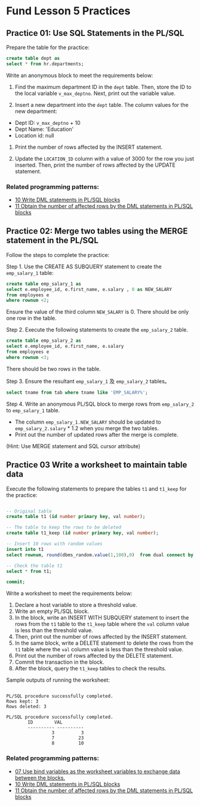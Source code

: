 # Fund Lesson 5 Practices


## Practice 01: Use SQL Statements in the PL/SQL

Prepare the table for the practice:
```sql
create table dept as 
select * from hr.departments;
```

Write an anonymous block to meet the requirements below: 

1. Find the maximum department ID in the `dept` table. Then, store the ID to the local variable `v_max_deptno`. Next, print out the variable value. 

2. Insert a new department into the `dept` table. The column values for the new department:
- Dept ID: `v_max_deptno` + 10
- Dept Name: 'Education'
- Location id: null

1. Print the number of rows affected by the INSERT statement. 

2. Update the `LOCATION_ID` column with a value of 3000 for the row you just inserted. Then, print the number of rows affected by the UPDATE statement.

### Related programming patterns:
- [10 Write DML statements in PL/SQL blocks](../patterns/10-write_dml_stmt.md)
- [11 Obtain the number of affected rows by the DML statements in PL/SQL blocks](../patterns/11-obtain_num_of_affected_rows.md)


## Practice 02: Merge two tables using the MERGE statement in the PL/SQL

Follow the steps to complete the practice: 

Step 1.	Use the CREATE AS SUBQUERY statement to create the `emp_salary_1` table:
```sql
create table emp_salary_1 as
select e.employee_id, e.first_name, e.salary , 0 as NEW_SALARY
from employees e
where rownum <2;
```
    
Ensure the value of the third column `NEW_SALARY` is 0. There should be only one row in the table. 

Step 2.	Execute the following statements to create the `emp_salary_2` table.
```sql
create table emp_salary_2 as
select e.employee_id, e.first_name, e.salary 
from employees e
where rownum <3;
```

There should be two rows in the table. 

Step 3.	Ensure the resultant `emp_salary_1` 及 `emp_salary_2` tables。
```sql
select tname from tab where tname like 'EMP_SALARY%';
```

Step 4. Write an anonymous PL/SQL block to merge rows from `emp_salary_2` to `emp_salary_1` table. 
   - The column `emp_salary_1.NEW_SALARY` should be updated to `emp_salary_2.salary` * 1.2 when you merge the two tables. 
   - Print out the number of updated rows after the merge is complete.  

(Hint: Use MERGE statement and SQL cursor attribute)
  
## Practice 03 Write a worksheet to maintain table data

Execute the following statements to prepare the tables `t1` and `t1_keep` for the practice:

```sql

-- Original table
create table t1 (id number primary key, val number);

-- The table to keep the rows to be deleted
create table t1_keep (id number primary key, val number);

-- Insert 10 rows with random values
insert into t1 
select rownum, round(dbms_random.value(1,100),0)  from dual connect by level <= 10;

-- Check the table t1
select * from t1;

commit;
```

Write a worksheet to meet the requirements below:
1. Declare a host variable to store a threshold value.
2. Write an empty PL/SQL block.
3. In the block, write an INSERT WITH SUBQUERY statement to insert the rows from the `t1` table to the `t1_keep` table where the `val` column value is less than the threshold value.
4. Then, print out the number of rows affected by the INSERT statement.
5. In the same block, write a DELETE statement to delete the rows from the `t1` table where the `val` column value is less than the threshold value.
6. Print out the number of rows affected by the DELETE statement.
7. Commit the transaction in the block.
8. After the block, query the  `t1_keep` tables to check the results.

Sample outputs of running the worksheet:
```

PL/SQL procedure successfully completed.
Rows kept: 3
Rows deleted: 3

PL/SQL procedure successfully completed.
        ID        VAL
        ---------- ----------
                 3          3         
                 7         23         
                 8         10
```

### Related programming patterns:

- [07 Use bind variables as the worksheet variables to exchange data between the blocks.](../patterns/07-bind_variables.md)
- [10 Write DML statements in PL/SQL blocks](../patterns/10-write_dml_stmt.md)
- [11 Obtain the number of affected rows by the DML statements in PL/SQL blocks](../patterns/11-obtain_num_of_affected_rows.md)
